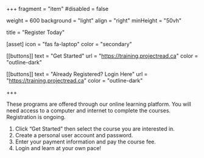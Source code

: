 +++
fragment = "item"
#disabled = false

weight = 600
background = "light"
align = "right"
minHeight = "50vh"

title = "Register Today"


[asset]
  icon = "fas fa-laptop"
  color = "secondary"
  
[[buttons]]
  text = "Get Started"
  url = "https://training.projectread.ca"
  color = "outline-dark"
  
[[buttons]]
  text = "Already Registered? Login Here"
  url = "https://training.projectread.ca"
  color = "outline-dark"

+++

These programs are offered through our online learning platform. You will need access to a computer and internet to complete the courses. Registration is ongoing. 

1. Click “Get Started” then select the course you are interested in.  
2. Create a personal user account and password.  
3. Enter your payment information and pay the course fee.  
4. Login and learn at your own pace!  


  



